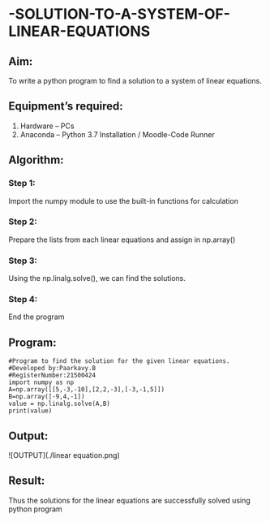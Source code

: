# -SOLUTION-TO-A-SYSTEM-OF-LINEAR-EQUATIONS
## Aim:
To write a python program to find a solution to a system of linear equations.
## Equipment’s required:
1. 	Hardware – PCs
2. 	Anaconda – Python 3.7 Installation / Moodle-Code Runner
## Algorithm:
### Step 1: 
Import the numpy module to use the built-in functions for calculation
### Step 2: 
Prepare the lists from each linear equations and assign in np.array()
### Step 3: 
Using the np.linalg.solve(), we can find the solutions.
### Step 4: 
End the program
## Program:
```
#Program to find the solution for the given linear equations.
#Developed by:Paarkavy.B
#RegisterNumber:21500424
import numpy as np
A=np.array([[5,-3,-10],[2,2,-3],[-3,-1,5]])
B=np.array([-9,4,-1])
value = np.linalg.solve(A,B)
print(value)
```

## Output:
![OUTPUT](./linear equation.png)
## Result:
Thus the solutions for the linear equations are successfully solved using python program

